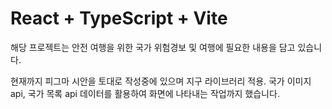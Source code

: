 # React + TypeScript + Vite

해당 프로젝트는 안전 여행을 위한 국가 위험경보 및 여행에 필요한 내용을 담고 있습니다.

현재까지 피그마 시안을 토대로 작성중에 있으며 지구 라이브러리 적용. 국가 이미지 api, 국가 목록 api 
데이터를 활용하여 화면에 나타내는 작업까지 했습니다.
